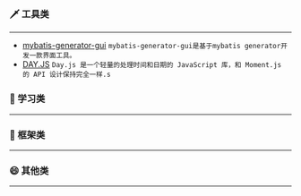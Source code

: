 ### 🗡 工具类
***
* [mybatis-generator-gui](https://github.com/zouzg/mybatis-generator-gui) `mybatis-generator-gui是基于mybatis generator开发一款界面工具。`
* [DAY.JS](https://github.com/iamkun/dayjs) `Day.js 是一个轻量的处理时间和日期的 JavaScript 库，和 Moment.js 的 API 设计保持完全一样.s`
### 🎃 学习类
***
### 🍔 框架类
***
### 😄 其他类
***